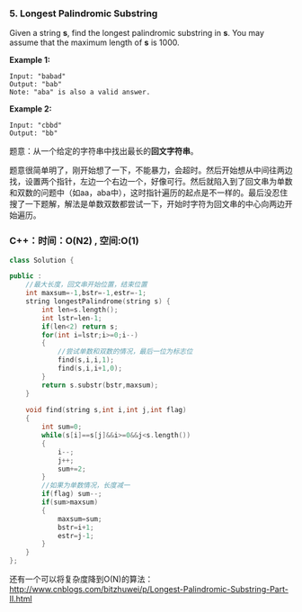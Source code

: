 ### 5. Longest Palindromic Substring

Given a string **s**, find the longest palindromic substring in **s**. You may assume that the maximum length of **s** is 1000.

**Example 1:**

```
Input: "babad"
Output: "bab"
Note: "aba" is also a valid answer.
```

**Example 2:**

```
Input: "cbbd"
Output: "bb"
```

题意：从一个给定的字符串中找出最长的**回文字符串**。

题意很简单明了，刚开始想了一下，不能暴力，会超时。然后开始想从中间往两边找，设置两个指针，左边一个右边一个，好像可行。然后就陷入到了回文串为单数和双数的问题中（如aa，aba中），这时指针遍历的起点是不一样的。最后没忍住搜了一下题解，解法是单数双数都尝试一下，开始时字符为回文串的中心向两边开始遍历。

### C++：时间：O(N2)  ,  空间:O(1)

```c++
class Solution {

public :
    //最大长度，回文串开始位置，结束位置
    int maxsum=-1,bstr=-1,estr=-1;
    string longestPalindrome(string s) {
        int len=s.length();
        int lstr=len-1;
        if(len<2) return s;
        for(int i=lstr;i>=0;i--)
        {
            //尝试单数和双数的情况，最后一位为标志位
            find(s,i,i,1);
            find(s,i,i+1,0);
        }
        return s.substr(bstr,maxsum);
    }
    
    void find(string s,int i,int j,int flag)
    {
        int sum=0;
        while(s[i]==s[j]&&i>=0&&j<s.length())
        {
            i--;
            j++;
            sum+=2;
        }
        //如果为单数情况，长度减一
        if(flag) sum--;
        if(sum>maxsum)
        {
            maxsum=sum;
            bstr=i+1;
            estr=j-1;
        }
    }
};
```

还有一个可以将复杂度降到O(N)的算法：http://www.cnblogs.com/bitzhuwei/p/Longest-Palindromic-Substring-Part-II.html